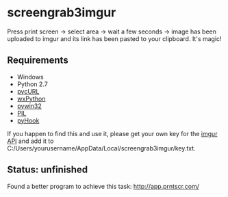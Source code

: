 # screengrab3imgur

Press print screen -> select area -> wait a few seconds -> image has been uploaded to imgur and its link has been pasted to your clipboard. It's magic!

## Requirements

* Windows
* Python 2.7
* [pycURL](http://www.lfd.uci.edu/~gohlke/pythonlibs/)
* [wxPython](http://wxpython.org/)
* [pywin32](http://sourceforge.net/projects/pywin32/)
* [PIL](http://www.pythonware.com/products/pil/)
* [pyHook](http://sourceforge.net/apps/mediawiki/pyhook/index.php?title=Main_Page)

If you happen to find this and use it, please get your own key for the [imgur API](https://imgur.com/register/api_anon) and add it to C:/Users/yourusername/AppData/Local/screengrab3imgur/key.txt.

## Status: unfinished

Found a better program to achieve this task: http://app.prntscr.com/